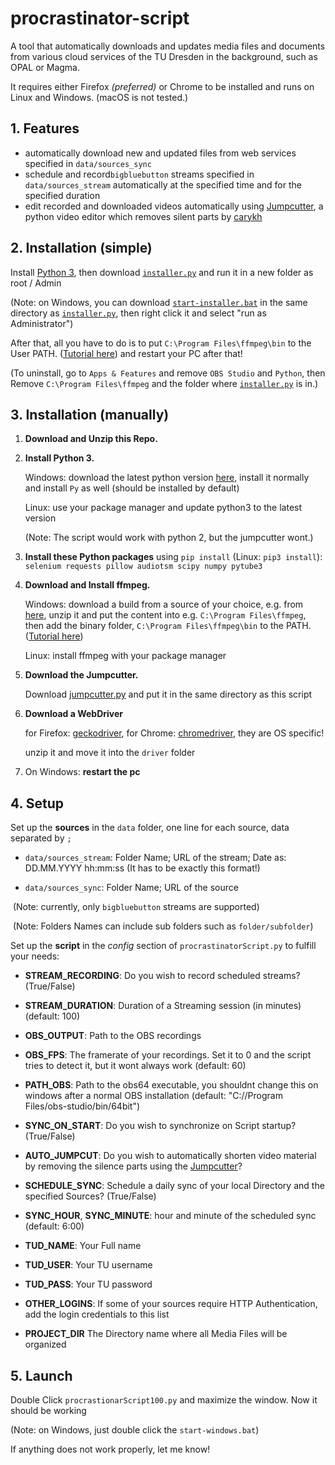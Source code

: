 # procrastinator-script
A tool that automatically downloads and updates media files and documents from various cloud services of the TU Dresden in the background, such as OPAL or Magma.

It requires either Firefox _(preferred)_ or Chrome to be installed and runs on Linux and Windows. (macOS is not tested.)

## 1. Features

- automatically download new and updated files from web services specified in `data/sources_sync`
- schedule and record`bigbluebutton` streams specified in `data/sources_stream` automatically at the specified time and for the specified duration
- edit recorded and downloaded videos automatically using [Jumpcutter](https://github.com/carykh/jumpcutter), a python video editor which removes silent parts by [carykh](https://www.youtube.com/user/carykh)

## 2. Installation (simple)

Install [Python 3](https://www.python.org/downloads/), then download [`installer.py`](https://raw.githubusercontent.com/Kreavita/procrastinator-script/master/installer.py) and run it in a new folder as root / Admin

(Note: on Windows, you can download [`start-installer.bat`](https://raw.githubusercontent.com/Kreavita/procrastinator-script/master/start-installer.bat) in the same directory as [`installer.py`](https://raw.githubusercontent.com/Kreavita/procrastinator-script/master/installer.py), then right click it and select "run as Administrator")

After that, all you have to do is to put `C:\Program Files\ffmpeg\bin` to the User PATH. ([Tutorial here](https://www.youtube.com/watch?v=qjtmgCb8NcE)) and restart your PC after that!

(To uninstall, go to `Apps & Features` and remove `OBS Studio` and `Python`, then Remove `C:\Program Files\ffmpeg` and the folder where [`installer.py`](https://raw.githubusercontent.com/Kreavita/procrastinator-script/master/installer.py) is in.)

## 3. Installation (manually)

1. **Download and Unzip this Repo.**

2. **Install Python 3.**

   Windows: download the latest python version [here](https://www.python.org/downloads/), install it normally and install `Py`  as well (should be installed by default)

   Linux: use your package manager and update python3 to the latest version

   (Note: The script would work with python 2, but the jumpcutter wont.)

3. **Install these Python packages** using `pip install` (Linux: `pip3 install`):  `selenium requests pillow audiotsm scipy numpy pytube3`

4. **Download and Install ffmpeg.**

   Windows: download a build from a source of your choice, e.g. from [here](https://ffmpeg.zeranoe.com/builds/), unzip it and put the content into e.g. `C:\Program Files\ffmpeg`, then add the binary folder, `C:\Program Files\ffmpeg\bin`  to the PATH. ([Tutorial here](https://www.youtube.com/watch?v=qjtmgCb8NcE))

   Linux: install ffmpeg with your package manager

5. **Download the Jumpcutter.**

   Download [jumpcutter.py](https://raw.githubusercontent.com/carykh/jumpcutter/master/jumpcutter.py) and put it in the same directory as this script

6. **Download a WebDriver**

   for Firefox: [geckodriver](https://github.com/mozilla/geckodriver/releases), for Chrome: [chromedriver](https://sites.google.com/a/chromium.org/chromedriver/downloads), they are OS specific!

   unzip it and move it into the `driver` folder

7. On Windows: **restart the pc**

## 4. Setup

Set up the **sources** in the `data` folder, one line for each source, data separated by `;`

- `data/sources_stream`: Folder Name; URL of the stream; Date as: DD.MM.YYYY hh:mm:ss (It has to be exactly this format!)


- `data/sources_sync`: Folder Name; URL of the source

​	(Note: currently, only `bigbluebutton` streams are supported)

​	(Note: Folders Names can include sub folders such as `folder/subfolder`)

Set up the **script** in the *config* section of `procrastinatorScript.py` to fulfill your needs:

* **STREAM_RECORDING**: Do you wish to record scheduled streams? (True/False)


* **STREAM_DURATION**: Duration of a Streaming session (in minutes) (default: 100)


* **OBS_OUTPUT**: Path to the OBS recordings
* **OBS_FPS**: The framerate of your recordings. Set it to 0 and the script tries to detect it, but it wont always work (default: 60)


* **PATH_OBS**: Path to the obs64 executable, you shouldnt change this on windows after a normal OBS installation (default: "C://Program Files/obs-studio/bin/64bit")


* **SYNC_ON_START**: Do you wish to synchronize on Script startup? (True/False)


* **AUTO_JUMPCUT**: Do you wish to automatically shorten video material by removing the silence parts using the [Jumpcutter](https://github.com/carykh/jumpcutter)?


* **SCHEDULE_SYNC**: Schedule a daily sync of your local Directory and the specified Sources? (True/False)


* **SYNC_HOUR**, **SYNC_MINUTE**: hour and minute of the scheduled sync (default: 6:00)


* **TUD_NAME**: Your Full name
* **TUD_USER**: Your TU username


* **TUD_PASS**: Your TU password
* **OTHER_LOGINS**: If some of your sources require HTTP Authentication, add the login credentials to this list
* **PROJECT_DIR** The Directory name where all Media Files will be organized

## 5. Launch

Double Click `procrastionarScript100.py` and maximize the window. Now it should be working

(Note: on Windows, just double click the `start-windows.bat`)

If anything does not work properly, let me know!
